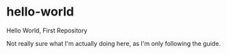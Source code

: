 # hello-world
Hello World, First Repository

Not really sure what I'm actually doing here, as I'm only following the guide.
